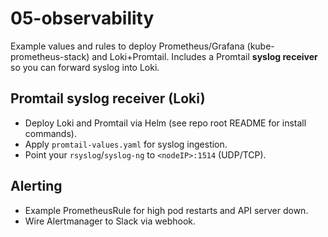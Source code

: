 
# 05-observability

Example values and rules to deploy Prometheus/Grafana (kube-prometheus-stack) and Loki+Promtail. Includes a Promtail **syslog receiver** so you can forward syslog into Loki.

## Promtail syslog receiver (Loki)
- Deploy Loki and Promtail via Helm (see repo root README for install commands).
- Apply `promtail-values.yaml` for syslog ingestion.
- Point your `rsyslog`/`syslog-ng` to `<nodeIP>:1514` (UDP/TCP).

## Alerting
- Example PrometheusRule for high pod restarts and API server down.
- Wire Alertmanager to Slack via webhook.
